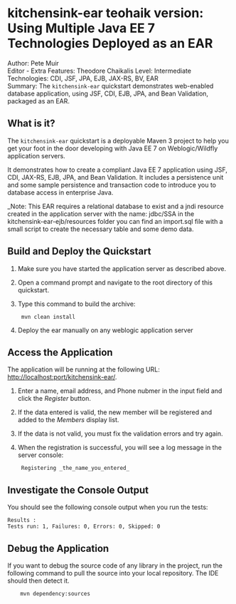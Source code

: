 # kitchensink-ear teohaik version: Using Multiple Java EE 7 Technologies Deployed as an EAR

Author: Pete Muir  
Editor - Extra Features: Theodore Chaikalis
Level: Intermediate  
Technologies: CDI, JSF, JPA, EJB, JAX-RS, BV, EAR  
Summary: The `kitchensink-ear` quickstart demonstrates web-enabled database application, using JSF, CDI, EJB, JPA, and Bean Validation, packaged as an EAR.   


## What is it?

The `kitchensink-ear` quickstart is a deployable Maven 3 project to help you get your foot in the door developing with Java EE 7 on  Weblogic/Wildfly application servers.

It demonstrates how to create a compliant Java EE 7 application using JSF, CDI, JAX-RS, EJB, JPA, and Bean Validation. 
It includes a persistence unit and some sample persistence and transaction code to introduce you to database access in enterprise Java. 

_Note: This EAR requires a relational database to exist and a jndi resource created in the application server with the name: jdbc/SSA
in the kitchensink-ear-ejb/resources folder you can find an import.sql file with a small script to create the necessary table and some demo data.


## Build and Deploy the Quickstart

1. Make sure you have started the application server as described above.
2. Open a command prompt and navigate to the root directory of this quickstart.
3. Type this command to build the archive:

        mvn clean install
4. Deploy the ear manually on any weblogic application server


## Access the Application

The application will be running at the following URL: <http://localhost:port/kitchensink-ear/>.

1. Enter a name, email address, and Phone nubmer in the input field and click the _Register_ button.
2. If the data entered is valid, the new member will be registered and added to the _Members_ display list.
3. If the data is not valid, you must fix the validation errors and try again.
4. When the registration is successful, you will see a log message in the server console:

        Registering _the_name_you_entered_


## Investigate the Console Output

You should see the following console output when you run the tests:

    Results :
    Tests run: 1, Failures: 0, Errors: 0, Skipped: 0



## Debug the Application

If you want to debug the source code of any library in the project, run the following command to pull the source into your local repository. The IDE should then detect it.

        mvn dependency:sources
